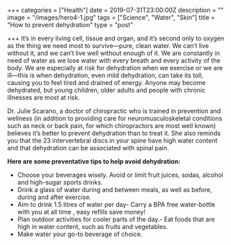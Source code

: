 +++
categories = ["Health"]
date = 2019-07-31T23:00:00Z
description = ""
image = "/images/hero4-1.jpg"
tags = ["Science", "Water", "Skin"]
title = "How to prevent dehydration"
type = "post"

+++
It’s in every living cell, tissue and organ, and it’s second only to oxygen as the thing we need most to survive—pure, clean water. We can’t live without it, and we can’t live well without enough of it. We are constantly in need of water as we lose water with every breath and every activity of the body. We are especially at risk for dehydration when we exercise or we are ill—this is when dehydration, even mild dehydration, can take its toll, causing you to feel tired and drained of energy. Anyone may become dehydrated, but young children, older adults and people with chronic illnesses are most at risk.

Dr. Julie Scarano, a doctor of chiropractic who is trained in prevention and wellness (in addition to providing care for neuromusculoskeletal conditions such as neck or back pain, for which chiropractors are most well known) believes it’s better to prevent dehydration than to treat it. She also reminds you that the 23 intervertebral discs in your spine have high water content and that dehydration can be associated with spinal pain.

**Here are some preventative tips to help avoid dehydration:**

* Choose your beverages wisely. Avoid or limit fruit juices, sodas, alcohol and high-sugar sports drinks.
* Drink a glass of water during and between meals, as well as before, during and after exercise.
* Aim to drink 1.5 litres of water per day- Carry a BPA free water-bottle with you at all time , easy refills save money!
* Plan outdoor activities for cooler parts of the day.- Eat foods that are high in water content, such as fruits and vegetables.
* Make water your go-to beverage of choice.